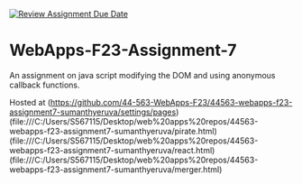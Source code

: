 [![Review Assignment Due Date](https://classroom.github.com/assets/deadline-readme-button-24ddc0f5d75046c5622901739e7c5dd533143b0c8e959d652212380cedb1ea36.svg)](https://classroom.github.com/a/Kv-XePEp)
# WebApps-F23-Assignment-7
An assignment on java script modifying the DOM and using anonymous callback functions.

Hosted at (https://github.com/44-563-WebApps-F23/44563-webapps-f23-assignment7-sumanthyeruva/settings/pages)
          (file:///C:/Users/S567115/Desktop/web%20apps%20repos/44563-webapps-f23-assignment7-sumanthyeruva/pirate.html)
          (file:///C:/Users/S567115/Desktop/web%20apps%20repos/44563-webapps-f23-assignment7-sumanthyeruva/react.html)
          (file:///C:/Users/S567115/Desktop/web%20apps%20repos/44563-webapps-f23-assignment7-sumanthyeruva/merger.html)
        
        
        
